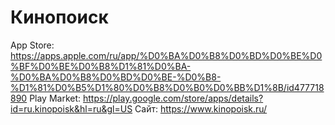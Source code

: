 # Кинопоиск

App Store: https://apps.apple.com/ru/app/%D0%BA%D0%B8%D0%BD%D0%BE%D0%BF%D0%BE%D0%B8%D1%81%D0%BA-%D0%BA%D0%B8%D0%BD%D0%BE-%D0%B8-%D1%81%D0%B5%D1%80%D0%B8%D0%B0%D0%BB%D1%8B/id477718890
Play Market: https://play.google.com/store/apps/details?id=ru.kinopoisk&hl=ru&gl=US
Сайт: https://www.kinopoisk.ru/